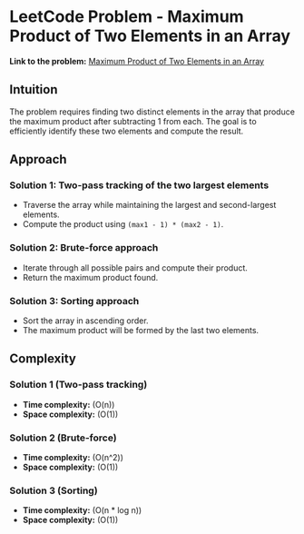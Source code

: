 # LeetCode Problem - Maximum Product of Two Elements in an Array

**Link to the problem:** [Maximum Product of Two Elements in an Array](https://leetcode.com/problems/maximum-product-of-two-elements-in-an-array/description/)

## Intuition
The problem requires finding two distinct elements in the array that produce the maximum product after subtracting 1 from each. The goal is to efficiently identify these two elements and compute the result.  

## Approach
### Solution 1: Two-pass tracking of the two largest elements  
- Traverse the array while maintaining the largest and second-largest elements.  
- Compute the product using `(max1 - 1) * (max2 - 1)`.  

### Solution 2: Brute-force approach  
- Iterate through all possible pairs and compute their product.  
- Return the maximum product found.  

### Solution 3: Sorting approach  
- Sort the array in ascending order.  
- The maximum product will be formed by the last two elements.  

## Complexity
### Solution 1 (Two-pass tracking)
- **Time complexity:** \(O(n)\)  
- **Space complexity:** \(O(1)\)  

### Solution 2 (Brute-force)  
- **Time complexity:** \(O(n^2)\)  
- **Space complexity:** \(O(1)\)  

### Solution 3 (Sorting)  
- **Time complexity:** \(O(n  * log n)\)  
- **Space complexity:** \(O(1)\)  
